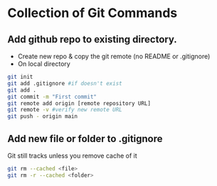 # Collection of Git Commands


## Add github repo to existing directory. 

- Create new repo & copy the git remote (no README or .gitignore)
- On local directory
```bash
git init
git add .gitignore #if doesn't exist
git add . 
git commit -m "First commit" 
git remote add origin [remote repository URL]
git remote -v #verify new remote URL
git push - origin main
```
## Add new file or folder to .gitignore 

Git still tracks unless you remove cache of it

```bash
git rm --cached <file>
git rm -r --cached <folder>
```
